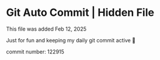 # Git Auto Commit | Hidden File

This file was added Feb 12, 2025

Just for fun and keeping my daily git commit active 🤪

commit number: 122915
